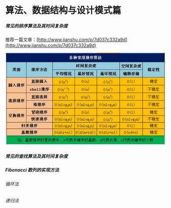 # 算法、数据结构与设计模式篇

##### 常见的排序算法及其时间复杂度

推荐一篇文章：[http://www.jianshu.com/p/7d037c332a9d](http://www.jianshu.com/p/7d037c332a9d)

![](/assets/sort.png)

##### 常见的查找算法及其时间复杂度

##### Fibonacci 数列的实现方法

###### 循环法

###### 递归法



